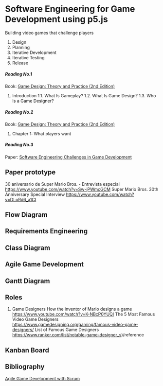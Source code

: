 # Software Engineering for Game Development using p5.js
Building video games that challenge players
1. Design
2. Planning
3. Iterative Development
4. Iterative Testing
5. Release

##### Reading No.1
Book: [Game Design: Theory and Practice (2nd Edition)](https://www.amazon.com/Game-Design-Practice-Wordware-Developers/dp/1556229127/ref=sr_1_1?ie=UTF8&qid=1537923841&sr=8-1&keywords=game+design+theory+and+practice)
1. Introduction
1.1. What Is Gameplay?
1.2. What Is Game Design?
1.3. Who Is a Game Designer?

##### Reading No.2
Book: [Game Design: Theory and Practice (2nd Edition)](https://www.amazon.com/Game-Design-Practice-Wordware-Developers/dp/1556229127/ref=sr_1_1?ie=UTF8&qid=1537923841&sr=8-1&keywords=game+design+theory+and+practice)
1. Chapter 1: What players want

##### Reading No.3
Paper: [Software Engineering Challenges in Game Development](https://ieeexplore.ieee.org/abstract/document/5070627)

## Paper prototype
30 aniversario de Super Mario Bros. - Entrevista especial
https://www.youtube.com/watch?v=Sw-jPWmcGCM
Super Mario Bros. 30th Anniversary Special Interview
https://www.youtube.com/watch?v=DLoRd6_a1CI

## Flow Diagram

## Requirements Engineering

## Class Diagram

## Agile Game Development

## Gantt Diagram 

## Roles
1. Game Designers
How the inventor of Mario designs a game
https://www.youtube.com/watch?v=K-NBcP0YUQI
The 5 Most Famous Video Game Designers
https://www.gamedesigning.org/gaming/famous-video-game-designers/
List of Famous Game Designers
https://www.ranker.com/list/notable-game-designer_s)/reference

## Kanban Board

## Bibliography
[Agile Game Development with Scrum](https://www.amazon.com/Agile-Development-Scrum-Addison-Wesley-Signature/dp/0321618521/ref=sr_1_1?ie=UTF8&qid=1537397787&sr=8-1&keywords=game+development+scrum)


